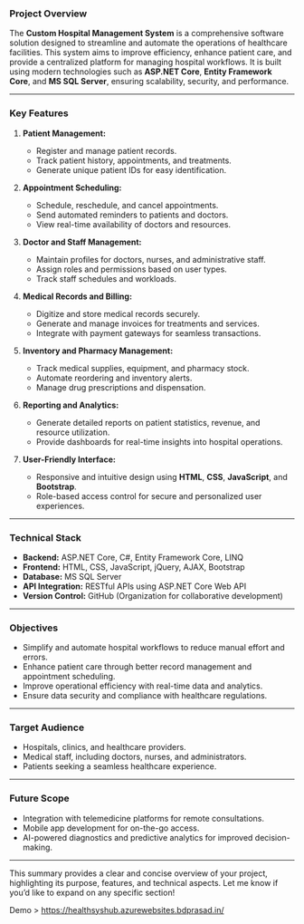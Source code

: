 ### **Project Overview**
The **Custom Hospital Management System** is a comprehensive software solution designed to streamline and automate the operations of healthcare facilities. This system aims to improve efficiency, enhance patient care, and provide a centralized platform for managing hospital workflows. It is built using modern technologies such as **ASP.NET Core**, **Entity Framework Core**, and **MS SQL Server**, ensuring scalability, security, and performance.

---

### **Key Features**
1. **Patient Management:**
   - Register and manage patient records.
   - Track patient history, appointments, and treatments.
   - Generate unique patient IDs for easy identification.

2. **Appointment Scheduling:**
   - Schedule, reschedule, and cancel appointments.
   - Send automated reminders to patients and doctors.
   - View real-time availability of doctors and resources.

3. **Doctor and Staff Management:**
   - Maintain profiles for doctors, nurses, and administrative staff.
   - Assign roles and permissions based on user types.
   - Track staff schedules and workloads.

4. **Medical Records and Billing:**
   - Digitize and store medical records securely.
   - Generate and manage invoices for treatments and services.
   - Integrate with payment gateways for seamless transactions.

5. **Inventory and Pharmacy Management:**
   - Track medical supplies, equipment, and pharmacy stock.
   - Automate reordering and inventory alerts.
   - Manage drug prescriptions and dispensation.

6. **Reporting and Analytics:**
   - Generate detailed reports on patient statistics, revenue, and resource utilization.
   - Provide dashboards for real-time insights into hospital operations.

7. **User-Friendly Interface:**
   - Responsive and intuitive design using **HTML**, **CSS**, **JavaScript**, and **Bootstrap**.
   - Role-based access control for secure and personalized user experiences.

---

### **Technical Stack**
- **Backend:** ASP.NET Core, C#, Entity Framework Core, LINQ
- **Frontend:** HTML, CSS, JavaScript, jQuery, AJAX, Bootstrap
- **Database:** MS SQL Server
- **API Integration:** RESTful APIs using ASP.NET Core Web API
- **Version Control:** GitHub (Organization for collaborative development)

---

### **Objectives**
- Simplify and automate hospital workflows to reduce manual effort and errors.
- Enhance patient care through better record management and appointment scheduling.
- Improve operational efficiency with real-time data and analytics.
- Ensure data security and compliance with healthcare regulations.

---

### **Target Audience**
- Hospitals, clinics, and healthcare providers.
- Medical staff, including doctors, nurses, and administrators.
- Patients seeking a seamless healthcare experience.

---

### **Future Scope**
- Integration with telemedicine platforms for remote consultations.
- Mobile app development for on-the-go access.
- AI-powered diagnostics and predictive analytics for improved decision-making.

---

This summary provides a clear and concise overview of your project, highlighting its purpose, features, and technical aspects. Let me know if you’d like to expand on any specific section!

Demo > 
https://healthsyshub.azurewebsites.bdprasad.in/
